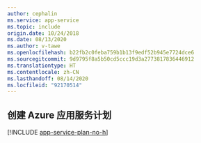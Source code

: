 ```yaml
---
author: cephalin
ms.service: app-service
ms.topic: include
origin.date: 10/24/2018
ms.date: 08/13/2020
ms.author: v-tawe
ms.openlocfilehash: b22fb2c0feba759b1b13f9edf52b945e7724dce6
ms.sourcegitcommit: 9d9795f8a5b50cd5ccc19d3a2773817836446912
ms.translationtype: HT
ms.contentlocale: zh-CN
ms.lasthandoff: 08/14/2020
ms.locfileid: "92170514"
---
```

## <a name="create-an-azure-app-service-plan"></a>创建 Azure 应用服务计划

[!INCLUDE [app-service-plan-no-h](app-service-web-create-app-service-plan-linux-no-h.md)]